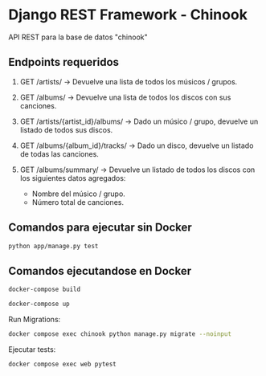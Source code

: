 # Django REST Framework - Chinook

API REST para la base de datos "chinook"

## Endpoints requeridos

1. GET /artists/ → Devuelve una lista de todos los músicos / grupos.
2. GET /albums/ → Devuelve una lista de todos los discos con sus canciones.
3. GET /artists/{artist_id}/albums/ → Dado un músico / grupo, devuelve un listado de todos sus
discos.
4. GET /albums/{album_id}/tracks/ → Dado un disco, devuelve un listado de todas las
canciones.
5. GET /albums/summary/ → Devuelve un listado de todos los discos con los siguientes datos
agregados:

    - Nombre del músico / grupo.
    - Número total de canciones.

## Comandos para ejecutar sin Docker

```bash
python app/manage.py test
```

## Comandos ejecutandose en Docker

```bash
docker-compose build
```

```bash
docker-compose up
```

Run Migrations:

```bash
docker compose exec chinook python manage.py migrate --noinput
```

Ejecutar tests:

```bash
docker compose exec web pytest
```
